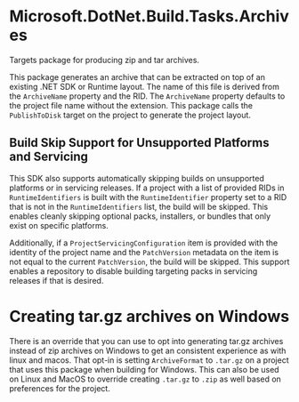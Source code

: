 # Microsoft.DotNet.Build.Tasks.Archives

Targets package for producing zip and tar archives.

This package generates an archive that can be extracted on top of an existing .NET SDK or Runtime layout. The name of this file is derived from the `ArchiveName` property and the RID. The `ArchiveName` property defaults to the project file name without the extension. This package calls the `PublishToDisk` target on the project to generate the project layout.

## Build Skip Support for Unsupported Platforms and Servicing

This SDK also supports automatically skipping builds on unsupported platforms or in servicing releases. If a project with a list of provided RIDs in `RuntimeIdentifiers` is built with the `RuntimeIdentifier` property set to a RID that is not in the `RuntimeIdentifiers` list, the build will be skipped. This enables cleanly skipping optional packs, installers, or bundles that only exist on specific platforms. 

Additionally, if a `ProjectServicingConfiguration` item is provided with the identity of the project name and the `PatchVersion` metadata on the item is not equal to the current `PatchVersion`, the build will be skipped. This support enables a repository to disable building targeting packs in servicing releases if that is desired.

# Creating tar.gz archives on Windows

There is an override that you can use to opt into generating tar.gz archives instead of zip archives on Windows to get an consistent experience as with linux and macos.
That opt-in is setting ``ArchiveFormat`` to ``.tar.gz`` on a project that uses this package when building for Windows.
This can also be used on Linux and MacOS to override creating ``.tar.gz`` to ``.zip`` as well based on preferences for the project.
